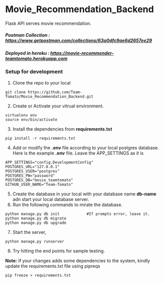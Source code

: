 # Movie_Recommendation_Backend
Flask API serves movie recommendation.

##### Postman Collection : https://www.getpostman.com/collections/63a0dfc9ae6d2657ee29

##### Deployed in heroku : https://movie-recommender-teamtomato.herokuapp.com

### Setup for development
1. Clone the repo to your local
``` 
git clone https://github.com/Team-Tomato/Movie_Recommendation_Backend.git
```
2. Create or Activate your vitrual environment.
```
virtualenv env
source env/bin/activate
```
3. Install the dependencies from **requirements.txt**
```
pip install -r requirements.txt
```
4. Add or modify the **.env** file according to your local postgres database. Here is the example **.env** file. Leave the APP_SETTINGS as it is 
```
APP_SETTINGS="config.DevelopmentConfig"
POSTGRES_URL="127.0.0.1"
POSTGRES_USER="postgres"
POSTGRES_PW="password"
POSTGRES_DB="movie_teamtomato"
GITHUB_USER_NAME="Team-Tomato"
```
5. Create the database in your local with your database name **db-name** adn start your local database server.
6. Run the following commands to mirate the database.
```
python manage.py db init            #If prompts error, leave it.
python manage.py db migrate
python manage.py db upgrade
```
7. Start the server,
```
python manage.py runserver
```
8. Try hitting the end points for sample testing.

**Note:**
If your changes adds some dependencies to the system, kindly update the requirements.txt file using pipreqs
```
pip freeze > requirements.txt
```

